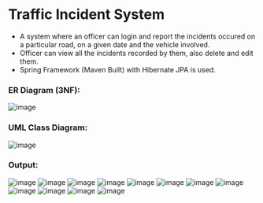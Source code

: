 # Traffic Incident System

- A system where an officer can login and report the incidents occured on a particular road, on a given date and the vehicle involved.
- Officer can view all the incidents recorded by them, also delete and edit them.
- Spring Framework (Maven Built) with Hibernate JPA is used.

### ER Diagram (3NF):
![image](https://user-images.githubusercontent.com/32465357/229595783-7862abe0-ebcb-401d-9e9e-c17c2d451984.png)

### UML Class Diagram:
![image](https://user-images.githubusercontent.com/32465357/229595952-51c4253b-11c3-4136-b474-c337e4bb7403.png)

### Output:

![image](https://user-images.githubusercontent.com/32465357/229596070-49fe2360-7a68-4518-b8be-8b330fba989f.png)
![image](https://user-images.githubusercontent.com/32465357/229596096-bde8472a-01bc-40c3-8f08-b09e39f69bcc.png)
![image](https://user-images.githubusercontent.com/32465357/229596118-73913559-9f37-4a48-a004-f633c8501af8.png)
![image](https://user-images.githubusercontent.com/32465357/229596162-12cac7f9-2e6b-411d-973b-35d0ab6afab6.png)
![image](https://user-images.githubusercontent.com/32465357/229596184-f28f90fd-a231-4474-a14c-a417db186a42.png)
![image](https://user-images.githubusercontent.com/32465357/229596192-51eab032-08c9-4c34-996d-e2740437bd05.png)
![image](https://user-images.githubusercontent.com/32465357/229596211-d452f20f-d8b3-45b4-9f8a-5662e9bcfdd7.png)
![image](https://user-images.githubusercontent.com/32465357/229596226-ae011b63-822a-4314-8283-ee0897a0141b.png)
![image](https://user-images.githubusercontent.com/32465357/229596244-e00b53e2-cf14-46eb-8b72-b852c76f09dc.png)
![image](https://user-images.githubusercontent.com/32465357/229596267-47366812-7250-4ef8-9e2d-62f407a8f239.png)
![image](https://user-images.githubusercontent.com/32465357/229596286-049fe0c3-d54d-4e94-ae17-1481ba5a45a4.png)
![image](https://user-images.githubusercontent.com/32465357/229596400-267240de-291e-4c6e-be7a-7a1c471c8251.png)
